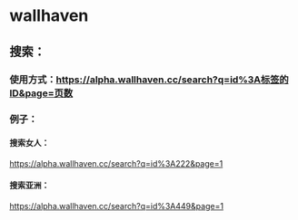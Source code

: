 # wallhaven
## 搜索：
### 使用方式：https://alpha.wallhaven.cc/search?q=id%3A标签的ID&page=页数
### 例子：
#### 搜索女人：
https://alpha.wallhaven.cc/search?q=id%3A222&page=1
#### 搜索亚洲：
https://alpha.wallhaven.cc/search?q=id%3A449&page=1
